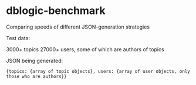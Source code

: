 dblogic-benchmark
=================

Comparing speeds of different JSON-generation strategies

Test data:

3000+ topics
27000+ users, some of which are authors of topics

JSON being generated:

```
{topics: {array of topic objects}, users: {array of user objects, only those who are authors}}
```
